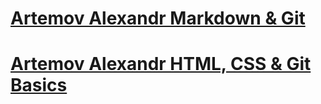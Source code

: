 # [Artemov Alexandr Markdown & Git](https://ArtemJetAvia.github.io/rsschool-cv/cv)
# [Artemov Alexandr HTML, CSS & Git Basics](https://artemjetavia.github.io/rsschool-cv/)
